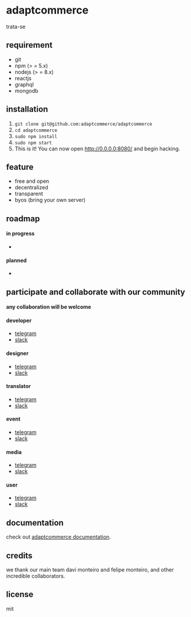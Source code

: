 # adaptcommerce
trata-se

## requirement

- git
- npm (> = 5.x)
- nodejs (> = 8.x)
- reactjs
- graphql
- mongodb

## installation

1.  `git clone git@github.com:adaptcommerce/adaptcommerce`
2.  `cd adaptcommerce` 
3.  `sudo npm install`
3.  `sudo npm start`
4.   This is it! You can now open http://0.0.0.0:8080/ and begin hacking.

## feature
- free and open
- decentralized
- transparent
- byos (bring your own server)

## roadmap

#### in progress
- 

#### planned
- 

## participate and collaborate with our community

#### any collaboration will be welcome

#### developer
- [telegram](link)
- [slack](link)

#### designer
- [telegram](link)
- [slack](link)

#### translator
- [telegram](link)
- [slack](link)

#### event
- [telegram](link)
- [slack](link)

#### media
- [telegram](link)
- [slack](link)

#### user
- [telegram](link)
- [slack](link)

## documentation
check out [adaptcommerce documentation](link).

## credits
we thank our main team davi monteiro and felipe monteiro, and other incredible collaborators.

## license
mit
